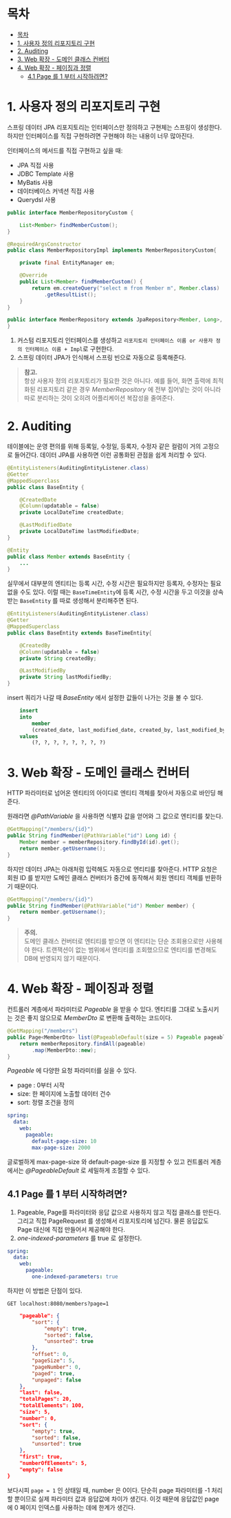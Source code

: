 # 목차

- [목차](#목차)
- [1. 사용자 정의 리포지토리 구현](#1-사용자-정의-리포지토리-구현)
- [2. Auditing](#2-auditing)
- [3. Web 확장 - 도메인 클래스 컨버터](#3-web-확장---도메인-클래스-컨버터)
- [4. Web 확장 - 페이징과 정렬](#4-web-확장---페이징과-정렬)
  - [4.1 Page 를 1 부터 시작하려면?](#41-page-를-1-부터-시작하려면)

# 1. 사용자 정의 리포지토리 구현

스프링 데이터 JPA 리포지토리는 인터페이스만 정의하고 구현체는 스프링이 생성한다.
하지만 인터페이스를 직접 구현하려면 구현해야 하는 내용이 너무 많아진다.

인터페이스의 메서드를 직접 구현하고 싶을 때:

- JPA 직접 사용
- JDBC Template 사용
- MyBatis 사용
- 데이터베이스 커넥션 직접 사용
- Querydsl 사용

```java
public interface MemberRepositoryCustom {

    List<Member> findMemberCustom();
}
```

```java
@RequiredArgsConstructor
public class MemberRepositoryImpl implements MemberRepositoryCustom{

    private final EntityManager em;

    @Override
    public List<Member> findMemberCustom() {
        return em.createQuery("select m from Member m", Member.class)
            .getResultList();
    }
}
```

```java
public interface MemberRepository extends JpaRepository<Member, Long>, MemberRepositoryCustom {
}
```

1. 커스텀 리포지토리 인터페이스를 생성하고 `리포지토리 인터페이스 이름 or 사용자 정의 인터페이스 이름 + Impl`로 구현한다.
2. 스프링 데이터 JPA가 인식해서 스프링 빈으로 자동으로 등록해준다.

> **참고.**<br/>
> 항상 사용자 정의 리포지토리가 필요한 것은 아니다.
> 예를 들어, 화면 출력에 최적화된 리포지토리 같은 경우 _MemberRepository_ 에 전부 집어넣는 것이 아니라
> 따로 분리하는 것이 오히려 어플리케이션 복잡성을 줄여준다.

# 2. Auditing

테이블에는 운영 편의를 위해 등록일, 수정일, 등록자, 수정자 같은 컬럼이 거의 고정으로 들어간다.
데이터 JPA를 사용하면 이런 공통화된 관점을 쉽게 처리할 수 있다.

```java
@EntityListeners(AuditingEntityListener.class)
@Getter
@MappedSuperclass
public class BaseEntity {

    @CreatedDate
    @Column(updatable = false)
    private LocalDateTime createdDate;

    @LastModifiedDate
    private LocalDateTime lastModifiedDate;
}
```

```java
@Entity
public class Member extends BaseEntity {
    ...
}
```

실무에서 대부분의 엔티티는 등록 시간, 수정 시간은 필요하지만 등록자, 수정자는 필요 없을 수도 있다.
이럴 때는 `BaseTimeEntity`에 등록 시간, 수정 시간을 두고 이것을 상속 받는 `BaseEntity` 를 따로 생성해서 분리해주면 된다.

```java
@EntityListeners(AuditingEntityListener.class)
@Getter
@MappedSuperclass
public class BaseEntity extends BaseTimeEntity{

    @CreatedBy
    @Column(updatable = false)
    private String createdBy;

    @LastModifiedBy
    private String lastModifiedBy;
}
```

insert 쿼리가 나갈 때 _BaseEntity_ 에서 설정한 값들이 나가는 것을 볼 수 있다.

```sql
    insert 
    into
        member
        (created_date, last_modified_date, created_by, last_modified_by, age, team_id, username, member_id) 
    values
        (?, ?, ?, ?, ?, ?, ?, ?)
```

# 3. Web 확장 - 도메인 클래스 컨버터

HTTP 파라미터로 넘어온 엔티티의 아이디로 엔티티 객체를 찾아서 자동으로 바인딩 해준다.

원래라면 _@PathVariable_ 을 사용하면 식별자 값을 얻어와 그 값으로 엔티티를 찾는다.

```java
@GetMapping("/members/{id}")
public String findMember(@PathVariable("id") Long id) {
    Member member = memberRepository.findById(id).get();
    return member.getUsername();
}
```

하지만 데이터 JPA는 아래처럼 입력해도 자동으로 엔티티를 찾아준다.
HTTP 요청은 회원 ID 를 받지만 도메인 클래스 컨버터가 중간에 동작해서 회원 엔티티 객체를 반환하기 때문이다.

```java
@GetMapping("/members/{id}")
public String findMember(@PathVariable("id") Member member) {
    return member.getUsername();
}
```

> **주의.**<br/>
> 도메인 클래스 컨버터로 엔티티를 받으면 이 엔티티는 단순 조회용으로만 사용해야 한다.
> 트랜잭션이 없는 범위에서 엔티티를 조회했으므로 엔티티를 변경해도 DB에 반영되지 않기 때문이다.


# 4. Web 확장 - 페이징과 정렬

컨트롤러 계층에서 파라미터로 _Pageable_ 을 받을 수 있다.
엔티티를 그대로 노출시키는 것은 좋지 않으므로 _MemberDto_ 로 변환해 출력하는 코드이다.

```java
@GetMapping("/members")
public Page<MemberDto> list(@PageableDefault(size = 5) Pageable pageable) {
    return memberRepository.findAll(pageable)
        .map(MemberDto::new);
}
```

_Pageable_ 에 다양한 요청 파라미터를 실을 수 있다.

- page : 0부터 시작
- size: 한 페이지에 노출할 데이터 건수
- sort: 정렬 조건을 정의

```yaml
spring:
  data:
    web:
      pageable:
        default-page-size: 10
        max-page-size: 2000
```

글로벌하게 max-page-size 와 default-page-size 를 지정할 수 있고 컨트롤러 계층에서는 _@PageableDefault_ 로
세밀하게 조절할 수 있다.


## 4.1 Page 를 1 부터 시작하려면?

1. Pageable, Page를 파라미터와 응답 값으로 사용하지 않고 직접 클래스를 만든다. 그리고 직접 PageRequest 를 생성해서
리포지토리에 넘긴다. 물론 응답값도 Page 대신에 직접 만들어서 제공해야 한다.
2. _one-indexed-parameters_ 를 true 로 설정한다.

```yaml
spring:
  data:
    web:
      pageable:
        one-indexed-parameters: true
```

하지만 이 방법은 단점이 있다. 

```http request
GET localhost:8080/members?page=1
```

```json
    "pageable": {
        "sort": {
            "empty": true,
            "sorted": false,
            "unsorted": true
        },
        "offset": 0,
        "pageSize": 5,
        "pageNumber": 0,
        "paged": true,
        "unpaged": false
    },
    "last": false,
    "totalPages": 20,
    "totalElements": 100,
    "size": 5,
    "number": 0,
    "sort": {
        "empty": true,
        "sorted": false,
        "unsorted": true
    },
    "first": true,
    "numberOfElements": 5,
    "empty": false
}
```

보다시피 `page = 1` 인 상태일 때, number 은 0이다. 단순히 page 파라미터를 -1 처리할 뿐이므로 실제 파라미터 값과
응답값에 차이가 생긴다. 이것 때문에 응답값인 page에 0 페이지 인덱스를 사용하는 데에 한계가 생긴다.